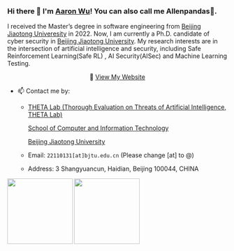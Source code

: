 ### Hi there 👋 I'm [Aaron Wu](https://github.com/Allenpandas)! You can also call me Allenpandas🐼.

I  received the Master’s degree in software engineering from [Beijing Jiaotong Univeresity](https://www.bjtu.edu.cn/) in 2022. Now, I am currently a Ph.D. candidate of cyber security in [Beijing Jiaotong University](https://www.bjtu.edu.cn/). My research interests are in the intersection of artificial intelligence and security, including Safe Reinforcement Learning(Safe RL) ,  AI Security(AISec) and Machine Learning Testing.

<p align="center"> 🔭 <a href="https://github.com/Allenpandas" target="_blank">View My Website</a></p>



- 📫 Contact me by:

  - [THETA Lab (Thorough Evaluation on Threats of Artificial Intelligence, THETA Lab)](http://jxd308.cn/) 

    [School of Computer and Information Technology](http://scit.bjtu.edu.cn/)

    [Beijing Jiaotong University](https://www.bjtu.edu.cn/)

  - Email: `22110131[at]bjtu.edu.cn` (Please change [at] to @)
  - Address: 3 Shangyuancun, Haidian, Beijing 100044, CHINA



<a href="https://github.com/Allenpandas/github-readme-stats">
  <img align="left" height="150px" src="https://github-readme-stats.vercel.app/api?username=Allenpandas&repo=github-readme-stats&hide=contribs" />
</a>
<a href="https://github.com/Allenpandas/convoychat">
  <img align="left" height="150px" src="https://github-readme-stats.vercel.app/api/top-langs/?username=Allenpandas&layout=compact" />
</a>
